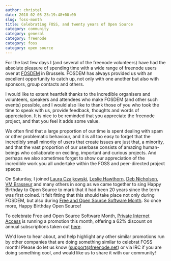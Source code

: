 ```yaml
---
author: christel
date: 2018-02-05 23:19:48+00:00
slug: foss-month
title: Celebrating FOSS, and twenty years of Open Source
category: community
category: general
category: freenode
category: foss
category: open source
---
```


For the last few days I (and several of the freenode volunteers) have had the absolute pleasure of spending time with a wide range of 
freenode users over at [FOSDEM](https://fosdem.org/2018/) in Brussels. FOSDEM has always provided us with an excellent opportunity to catch up, not only with one 
another but also with sponsors, group contacts and others. 

I would like to extent heartfelt thanks to the incredible organisers and volunteers, speakers and attendees who make FOSDEM (and other 
such events) possible, and I would also like to thank those of you who took the time to speak with us, provide feedback, thoughts and 
words of appreciation. It is nice to be reminded that you appreciate the freenode project, and that you feel it adds some value. 

We often find that a large proportion of our time is spent dealing with spam or other problematic behaviour, and
it is all too easy to forget that the incredibly small minority of users that create issues are just that, a minority, and that the vast
proportion of our userbase consists of amazing human-beings who collaborate on exciting, important and curious projects. And perhaps we
also sometimes forget to show our appreciation of the incredible work you all undertake within the FOSS and peer-directed project spaces. 

On Saturday, I joined [Laura Czajkowski](https://twitter.com/Czajkowski), [Leslie Hawthorn](https://twitter.com/lhawthorn), [Deb Nicholson](https://twitter.com/baconandcoconut), [VM Brasseur](https://twitter.com/vmbrasseur) and many others in 
song as we came together to sing Happy Birthday to Open Source to mark that it had been 20 years since the term was first coined. It felt 
fitting that this should take place not only during FOSDEM, but also during [Free and Open Source Software Month](https://nationaldaycalendar.com/free-and-open-source-month-february/). So once more, Happy Birthday
Open Source! 

To celebrate Free and Open Source Software Month, [Private Internet Access](https://www.privateinternetaccess.com) is running a promotion this month, offering a 62% discount on 
annual subscriptions taken out [here](https://www.privateinternetaccess.com/pages/foss-month). 

We'd love to hear about, and help highlight any other similar promotions run by other companies that are doing something similar to celebrat 
FOSS month! Please do let us know (support@freenode.net) or via IRC if you are doing something cool, and would like us to share it with our
community!
